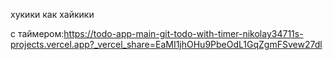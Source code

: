 хукики как хайкики

с таймером:https://todo-app-main-git-todo-with-timer-nikolay34711s-projects.vercel.app?_vercel_share=EaMI1jhOHu9PbeOdL1GqZgmFSvew27dl
